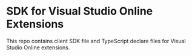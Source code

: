 # SDK for Visual Studio Online Extensions

This repo contains client SDK file and TypeScript declare files for Visual Studio Online extensions.

